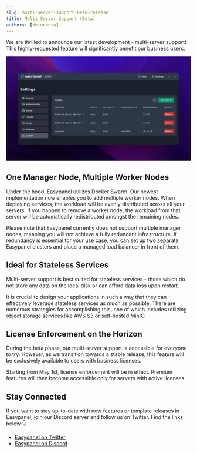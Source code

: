 ```yaml
---
slug: multi-server-support-beta-release
title: Multi-Server Support (Beta)
authors: [deiucanta]
---
```


We are thrilled to announce our latest development - multi-server support! This highly-requested feature will significantly benefit our business users.

![](./screenshot.png)

## One Manager Node, Multiple Worker Nodes

Under the hood, Easypanel utilizes Docker Swarm. Our newest implementation now enables you to add multiple worker nodes. When deploying services, the workload will be evenly distributed across all your servers. If you happen to remove a worker node, the workload from that server will be automatically redistributed amongst the remaining nodes.

Please note that Easypanel currently does not support multiple manager nodes, meaning you will not achieve a fully redundant infrastructure. If redundancy is essential for your use case, you can set up two separate Easypanel clusters and place a managed load balancer in front of them.

## Ideal for Stateless Services

Multi-server support is best suited for stateless services - those which do not store any data on the local disk or can afford data loss upon restart.

It is crucial to design your applications in such a way that they can effectively leverage stateless services as much as possible. There are numerous strategies for accomplishing this, one of which includes utilizing object storage services like AWS S3 or self-hosted MinIO.

## License Enforcement on the Horizon

During the beta phase, our multi-server support is accessible for everyone to try. However, as we transition towards a stable release, this feature will be exclusively available to users with business licenses.

Starting from May 1st, license enforcement will be in effect. Premium features will then become accessible only for servers with active licenses.

## Stay Connected

If you want to stay up-to-date with new features or template releases in Easypanel, join our Discord server and follow us on Twitter. Find the links below 👇

- [Easypanel on Twitter](https://twitter.com/easypanel_io)
- [Easypanel on Discord](https://discord.com/invite/9bcDSXcZQ7)
